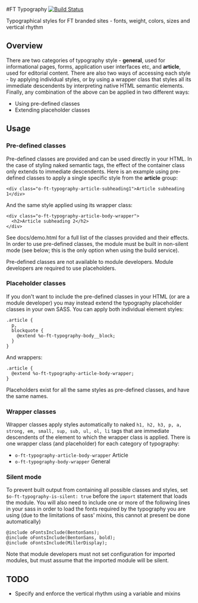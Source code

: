 #FT Typography [![Build Status](https://travis-ci.org/Financial-Times/o-ft-typography.png?branch=master)](https://travis-ci.org/Financial-Times/o-typography)

Typographical styles for FT branded sites - fonts, weight, colors, sizes and vertical rhythm

## Overview

There are two categories of typography style - **general**, used for informational pages, forms, application user interfaces etc, and **article**, used for editorial content.  There are also two ways of accessing each style - by applying individual styles, or by using a wrapper class that styles all its immediate descendents by interpreting native HTML semantic elements. Finally, any combination of the above can be applied in two different ways:

* Using pre-defined classes
* Extending placeholder classes

## Usage

### Pre-defined classes

Pre-defined classes are provided and can be used directly in your HTML.  In the case of styling naked semantic tags, the effect of the container class only extends to immediate descendents.  Here is an example using pre-defined classes to apply a single specific style from the **article** group:

    <div class="o-ft-typography-article-subheading1">Article subheading 1</div>

And the same style applied using its wrapper class:

    <div class="o-ft-typography-article-body-wrapper">
      <h2>Article subheading 2</h2>
    </div>

See docs/demo.html for a full list of the classes provided and their effects.  In order to use pre-defined classes, the module must be built in non-silent mode (see below; this is the only option when using the build service).

Pre-defined classes are not available to module developers.  Module developers are required to use placeholders.

### Placeholder classes

If you don't want to include the pre-defined classes in your HTML (or are a module developer) you may instead extend the typography placeholder classes in your own SASS.  You can apply both individual element styles:

    .article {
      p,
      blockquote {
        @extend %o-ft-typography-body__block;   		
      }
    }

And wrappers:

    .article {
      @extend %o-ft-typography-article-body-wrapper;
    }

Placeholders exist for all the same styles as pre-defined classes, and have the same names.

### Wrapper classes

Wrapper classes apply styles automatically to naked `h1, h2, h3, p, a, strong, em, small, sup, sub, ul, ol, li` tags that are immediate descendents of the element to which the wrapper class is applied.  There is one wrapper class (and placeholder) for each category of typography:

* `o-ft-typography-article-body-wrapper` Article
* `o-ft-typography-body-wrapper` General


### Silent mode

To prevent built output from containing all possible classes and styles, set `$o-ft-typography-is-silent: true` before the `import` statement that loads the module. You will also need to include one or more of the following lines in your sass in order to load the fonts required by the typography you are using (due to the limitations of sass' mixins, this cannot at present be done automatically)

	@include oFontsInclude(BentonSans);
	@include oFontsInclude(BentonSans, bold);
	@include oFontsInclude(MillerDisplay);

Note that module developers must not set configuration for imported modules, but must assume that the imported module will be silent.

## TODO
* Specify and enforce the vertical rhythm using a variable and mixins
